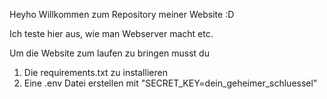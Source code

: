 Heyho Willkommen zum Repository meiner Website :D

Ich teste hier aus, wie man Webserver macht etc.

Um die Website zum laufen zu bringen musst du
1. Die requirements.txt zu installieren
2. Eine .env Datei erstellen mit "SECRET_KEY=dein_geheimer_schluessel"
